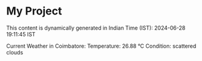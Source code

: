 # My Project

This content is dynamically generated in Indian Time (IST): 2024-06-28 19:11:45 IST


Current Weather in Coimbatore:
Temperature: 26.88 °C
Condition: scattered clouds

